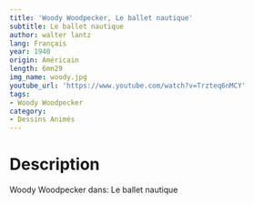 ```yaml
---
title: 'Woody Woodpecker, Le ballet nautique'
subtitle: Le ballet nautique
author: walter lantz
lang: Français
year: 1940
origin: Américain
length: 6mn29
img_name: woody.jpg
youtube_url: 'https://www.youtube.com/watch?v=Trzteq6nMCY'
tags:
- Woody Woodpecker
category:
- Dessins Animés
---
```


# Description
Woody Woodpecker dans: Le ballet nautique
